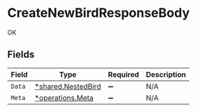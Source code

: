 # CreateNewBirdResponseBody

OK


## Fields

| Field                                                          | Type                                                           | Required                                                       | Description                                                    |
| -------------------------------------------------------------- | -------------------------------------------------------------- | -------------------------------------------------------------- | -------------------------------------------------------------- |
| `Data`                                                         | [*shared.NestedBird](../../../pkg/models/shared/nestedbird.md) | :heavy_minus_sign:                                             | N/A                                                            |
| `Meta`                                                         | [*operations.Meta](../../../pkg/models/operations/meta.md)     | :heavy_minus_sign:                                             | N/A                                                            |